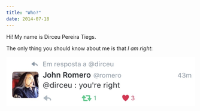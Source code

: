 ```yaml
---
title: "Who?"
date: 2014-07-18
---
```


Hi! My name is Dirceu Pereira Tiegs.

The only thing you should know about me is that _I am right_:

![](/images/romero.jpg)
